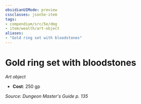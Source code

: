 ```yaml
---
obsidianUIMode: preview
cssclasses: json5e-item
tags:
- compendium/src/5e/dmg
- item/wealth/art-object
aliases: 
- "Gold ring set with bloodstones"
---
```

# Gold ring set with bloodstones
*Art object*  

- **Cost**: 250 gp

*Source: Dungeon Master's Guide p. 135*